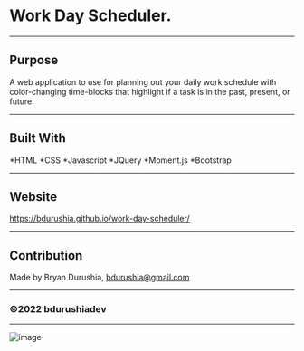 # Work Day Scheduler.

---

## Purpose
A web application to use for planning out your daily work schedule with color-changing time-blocks that highlight if a task is in the past, present, or future.

---

## Built With
*HTML
*CSS
*Javascript
*JQuery
*Moment.js
*Bootstrap

---

## Website
https://bdurushia.github.io/work-day-scheduler/

---

## Contribution
Made by Bryan Durushia, bdurushia@gmail.com

---

### &copy;2022 bdurushiadev

---

![image](https://user-images.githubusercontent.com/76260457/155847880-cc361fa7-2754-4137-933f-f96b73058d08.png)
